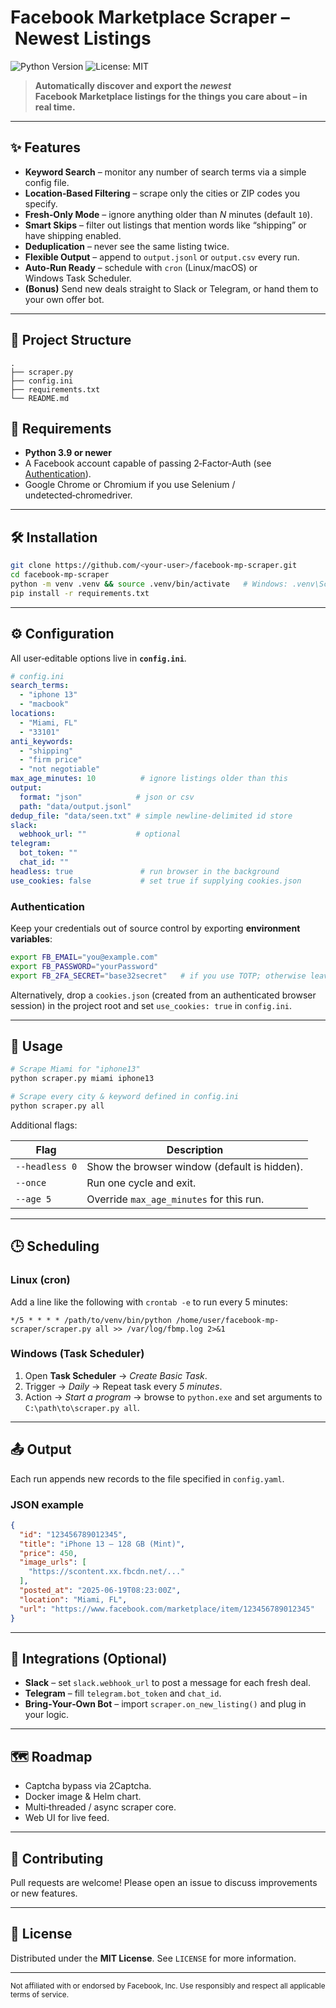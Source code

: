 # Facebook Marketplace Scraper – Newest Listings

![Python Version](https://img.shields.io/badge/python-3.9%2B-blue) ![License: MIT](https://img.shields.io/badge/License-MIT-yellow.svg)

> **Automatically discover and export the *newest* Facebook Marketplace listings for the things you care about – in real time.**

---

## ✨ Features

* **Keyword Search** – monitor any number of search terms via a simple config file.
* **Location‑Based Filtering** – scrape only the cities or ZIP codes you specify.
* **Fresh‑Only Mode** – ignore anything older than *N* minutes (default `10`).
* **Smart Skips** – filter out listings that mention words like “shipping” or have shipping enabled.
* **Deduplication** – never see the same listing twice.
* **Flexible Output** – append to `output.jsonl` or `output.csv` every run.
* **Auto‑Run Ready** – schedule with `cron` (Linux/macOS) or Windows Task Scheduler.
* **(Bonus)** Send new deals straight to Slack or Telegram, or hand them to your own offer bot.

---

## 📂 Project Structure

```text
.
├── scraper.py
├── config.ini
├── requirements.txt
└── README.md
```

## 🔧 Requirements

* **Python 3.9 or newer**
* A Facebook account capable of passing 2‑Factor‑Auth (see [Authentication](#authentication)).
* Google Chrome or Chromium if you use Selenium / undetected‑chromedriver.

---

## 🛠️ Installation

```bash
git clone https://github.com/<your‑user>/facebook‑mp‑scraper.git
cd facebook‑mp‑scraper
python -m venv .venv && source .venv/bin/activate   # Windows: .venv\Scripts\activate
pip install -r requirements.txt
```

---

## ⚙️ Configuration

All user‑editable options live in **`config.ini`**.

```yaml
# config.ini
search_terms:
  - "iphone 13"
  - "macbook"
locations:
  - "Miami, FL"
  - "33101"
anti_keywords:
  - "shipping"
  - "firm price"
  - "not negotiable"
max_age_minutes: 10          # ignore listings older than this
output:
  format: "json"            # json or csv
  path: "data/output.jsonl"
dedup_file: "data/seen.txt" # simple newline‑delimited id store
slack:
  webhook_url: ""           # optional
telegram:
  bot_token: ""
  chat_id: ""
headless: true               # run browser in the background
use_cookies: false           # set true if supplying cookies.json
```

### Authentication

Keep your credentials out of source control by exporting **environment variables**:

```bash
export FB_EMAIL="you@example.com"
export FB_PASSWORD="yourPassword"
export FB_2FA_SECRET="base32secret"   # if you use TOTP; otherwise leave empty
```

Alternatively, drop a `cookies.json` (created from an authenticated browser session) in the project root and set `use_cookies: true` in `config.ini`.

---

## 🚀 Usage

```bash
# Scrape Miami for "iphone13"
python scraper.py miami iphone13

# Scrape every city & keyword defined in config.ini
python scraper.py all
```

Additional flags:

| Flag           | Description                                  |
| -------------- | -------------------------------------------- |
| `--headless 0` | Show the browser window (default is hidden). |
| `--once`       | Run one cycle and exit.                      |
| `--age 5`      | Override `max_age_minutes` for this run.     |

---

## 🕒 Scheduling

### Linux (cron)

Add a line like the following with `crontab -e` to run every 5 minutes:

```cron
*/5 * * * * /path/to/venv/bin/python /home/user/facebook-mp-scraper/scraper.py all >> /var/log/fbmp.log 2>&1
```

### Windows (Task Scheduler)

1. Open **Task Scheduler** → *Create Basic Task*.
2. Trigger → *Daily* → Repeat task every *5 minutes*.
3. Action → *Start a program* → browse to `python.exe` and set arguments to `C:\path\to\scraper.py all`.

---

## 📤 Output

Each run appends new records to the file specified in `config.yaml`.

### JSON example

```json
{
  "id": "123456789012345",
  "title": "iPhone 13 – 128 GB (Mint)",
  "price": 450,
  "image_urls": [
    "https://scontent.xx.fbcdn.net/..."
  ],
  "posted_at": "2025‑06‑19T08:23:00Z",
  "location": "Miami, FL",
  "url": "https://www.facebook.com/marketplace/item/123456789012345"
}
```

---

## 🤖 Integrations (Optional)

* **Slack** – set `slack.webhook_url` to post a message for each fresh deal.
* **Telegram** – fill `telegram.bot_token` and `chat_id`.
* **Bring‑Your‑Own Bot** – import `scraper.on_new_listing()` and plug in your logic.

---

## 🗺️ Roadmap

* Captcha bypass via 2Captcha.
* Docker image & Helm chart.
* Multi‑threaded / async scraper core.
* Web UI for live feed.

---

## 🤝 Contributing

Pull requests are welcome! Please open an issue to discuss improvements or new features.

---

## 📜 License

Distributed under the **MIT License**. See `LICENSE` for more information.

---

<sub>Not affiliated with or endorsed by Facebook, Inc. Use responsibly and respect all applicable terms of service.</sub>
